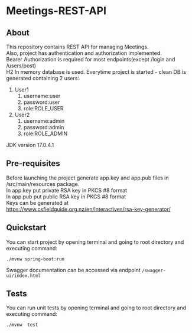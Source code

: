 # Meetings-REST-API
## About
This repository contains REST API for managing Meetings.     
Also, project has authentication and authorization implemented.    
Bearer Authorization is required for most endpoints(except /login and /users/post)    
H2 In memory database is used. Everytime project is started - clean DB is generated containing 2 users:    
1. User1
    1. username:user
    2. password:user
    3. role:ROLE_USER
2. User2
   1. username:admin
   2. password:admin
   3. role:ROLE_ADMIN

JDK version 17.0.4.1
## Pre-requisites
Before launching the project generate app.key and app.pub files in /src/main/resources package.    
In app.key put private RSA key in PKCS #8 format    
In app.pub put public RSA key in PKCS #8 format    
Keys can be generated at https://www.csfieldguide.org.nz/en/interactives/rsa-key-generator/   
## Quickstart
You can start project by opening terminal and going to root directory and executing command:
```
./mvnw spring-boot:run
```
Swagger documentation can be accessed via endpoint ```/swagger-ui/index.html```
## Tests
You can run unit tests by opening terminal and going to root directory and executing command:
```
./mvnw  test
```




